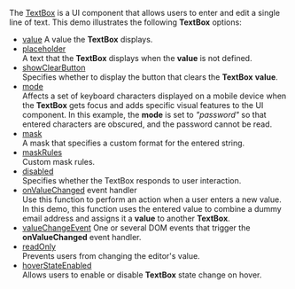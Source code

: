 The [TextBox](/Documentation/ApiReference/UI_Widgets/dxTextBox/) is a UI component that allows users to enter and edit a single line of text. This demo illustrates the following  **TextBox** options:

- [value](/Documentation/ApiReference/UI_Widgets/dxTextBox/Configuration/#value) 
A value the **TextBox** displays.
- [placeholder](/Documentation/ApiReference/UI_Widgets/dxTextBox/Configuration/#placeholder)       
A text that the **TextBox** displays when the **value** is not defined.
- [showClearButton](/Documentation/ApiReference/UI_Widgets/dxTextBox/Configuration/#showClearButton)        
Specifies whether to display the button that clears the **TextBox** **value**.
- [mode](/Documentation/ApiReference/UI_Widgets/dxTextBox/Configuration/#mode)        
Affects a set of keyboard characters displayed on a mobile device when the **TextBox** gets focus and adds specific visual features to the UI component. In this example, the **mode** is set to *"password"* so that entered characters are obscured, and the password cannot be read.
- [mask](/Documentation/ApiReference/UI_Widgets/dxTextBox/Configuration/#mask)        
A mask that specifies a custom format for the entered string.
- [maskRules](/Documentation/ApiReference/UI_Widgets/dxTextBox/Configuration/#maskRules)        
Custom mask rules.
- [disabled](/Documentation/ApiReference/UI_Widgets/dxTextBox/Configuration/#disabled)        
Specifies whether the TextBox responds to user interaction.
- [onValueChanged](/Documentation/ApiReference/UI_Widgets/dxTextBox/Configuration/#onValueChanged) event handler      
Use this function to perform an action when a user enters a new value. In this demo, this function uses the entered value to combine a dummy email address and assigns it a **value** to another **TextBox**.
- [valueChangeEvent](/Documentation/ApiReference/UI_Widgets/dxTextBox/Configuration/#valueChangeEvent) 
One or several DOM events that trigger the **onValueChanged** event handler.
- [readOnly](/Documentation/ApiReference/UI_Widgets/dxTextBox/Configuration/#readOnly)     
Prevents users from changing the editor's value.
- [hoverStateEnabled](/Documentation/ApiReference/UI_Widgets/dxTextBox/Configuration/#hoverStateEnabled)        
Allows users to enable or disable **TextBox** state change on hover.
